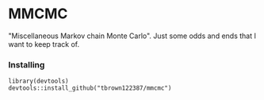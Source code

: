 # MMCMC

"Miscellaneous Markov chain Monte Carlo". Just some odds and ends that I want to keep track of. 


### Installing

```
library(devtools)
devtools::install_github("tbrown122387/mmcmc")
```

